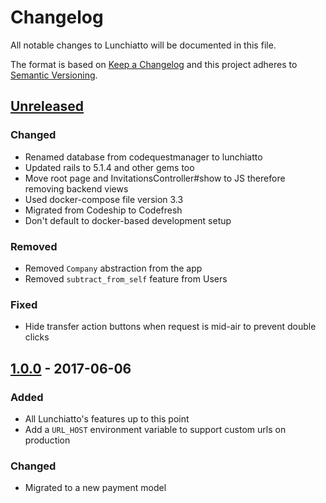 # Changelog
All notable changes to Lunchiatto will be documented in this file.

The format is based on [Keep a Changelog](http://keepachangelog.com/en/1.0.0/)
and this project adheres to [Semantic Versioning](http://semver.org/spec/v2.0.0.html).

## [Unreleased]
### Changed
- Renamed database from codequestmanager to lunchiatto
- Updated rails to 5.1.4 and other gems too
- Move root page and InvitationsController#show to JS therefore removing backend views
- Used docker-compose file version 3.3
- Migrated from Codeship to Codefresh
- Don't default to docker-based development setup

### Removed
- Removed `Company` abstraction from the app
- Removed `subtract_from_self` feature from Users

### Fixed
- Hide transfer action buttons when request is mid-air to prevent double clicks

## [1.0.0] - 2017-06-06
### Added
- All Lunchiatto's features up to this point
- Add a `URL_HOST` environment variable to support custom urls on production

### Changed
- Migrated to a new payment model

[Unreleased]: https://github.com/lunchiatto/web/compare/1.0.0...HEAD
[1.0.0]: https://github.com/lunchiatto/web/tree/1.0.0
